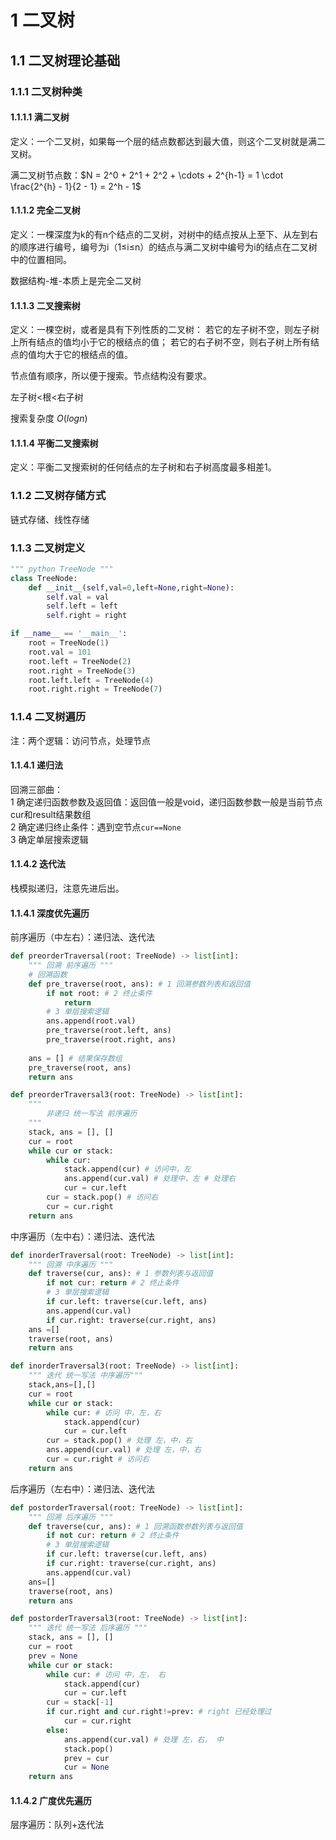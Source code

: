 # 1 二叉树
## 1.1 二叉树理论基础
### 1.1.1 二叉树种类
#### 1.1.1.1 满二叉树
定义：一个二叉树，如果每一个层的结点数都达到最大值，则这个二叉树就是满二叉树。

满二叉树节点数：$N = 2^0 + 2^1 + 2^2 + \cdots + 2^{h-1} = 1 \cdot \frac{2^{h} - 1}{2 - 1} = 2^h - 1$

#### 1.1.1.2 完全二叉树
定义：一棵深度为k的有n个结点的二叉树，对树中的结点按从上至下、从左到右的顺序进行编号，编号为i（1≤i≤n）的结点与满二叉树中编号为i的结点在二叉树中的位置相同。

数据结构-堆-本质上是完全二叉树

#### 1.1.1.3 二叉搜索树
定义：一棵空树，或者是具有下列性质的二叉树： 若它的左子树不空，则左子树上所有结点的值均小于它的根结点的值； 若它的右子树不空，则右子树上所有结点的值均大于它的根结点的值。

节点值有顺序，所以便于搜索。节点结构没有要求。

左子树<根<右子树

搜索复杂度 $O(logn)$

#### 1.1.1.4 平衡二叉搜索树
定义：平衡二叉搜索树的任何结点的左子树和右子树高度最多相差1。

### 1.1.2 二叉树存储方式
链式存储、线性存储


### 1.1.3 二叉树定义
```python
""" python TreeNode """
class TreeNode:
    def __init__(self,val=0,left=None,right=None):
        self.val = val
        self.left = left
        self.right = right

if __name__ == '__main__':
    root = TreeNode(1)
    root.val = 101
    root.left = TreeNode(2)
    root.right = TreeNode(3)
    root.left.left = TreeNode(4)
    root.right.right = TreeNode(7)
```

### 1.1.4 二叉树遍历
注：两个逻辑：访问节点，处理节点

#### 1.1.4.1 递归法
回溯三部曲：\
1 确定递归函数参数及返回值：返回值一般是void，递归函数参数一般是当前节点cur和result结果数组\
2 确定递归终止条件：遇到空节点`cur==None`\
3 确定单层搜索逻辑
#### 1.1.4.2 迭代法
栈模拟递归，注意先进后出。



#### 1.1.4.1 深度优先遍历
前序遍历（中左右）：递归法、迭代法
```python
def preorderTraversal(root: TreeNode) -> list[int]:
    """ 回溯 前序遍历 """
    # 回溯函数
    def pre_traverse(root, ans): # 1 回溯参数列表和返回值
        if not root: # 2 终止条件
            return
        # 3 单层搜索逻辑
        ans.append(root.val)
        pre_traverse(root.left, ans)
        pre_traverse(root.right, ans)
        
    ans = [] # 结果保存数组
    pre_traverse(root, ans)
    return ans

```
```python
def preorderTraversal3(root: TreeNode) -> list[int]:
    """
        非递归 统一写法 前序遍历
    """
    stack, ans = [], []
    cur = root
    while cur or stack:
        while cur:
            stack.append(cur) # 访问中，左
            ans.append(cur.val) # 处理中，左 # 处理右
            cur = cur.left
        cur = stack.pop() # 访问右
        cur = cur.right
    return ans
```

中序遍历（左中右）：递归法、迭代法
```python
def inorderTraversal(root: TreeNode) -> list[int]:
    """ 回溯 中序遍历 """
    def traverse(cur, ans): # 1 参数列表与返回值
        if not cur: return # 2 终止条件
        # 3 单层搜索逻辑
        if cur.left: traverse(cur.left, ans)
        ans.append(cur.val)
        if cur.right: traverse(cur.right, ans)
    ans =[]
    traverse(root, ans)
    return ans
```
```python
def inorderTraversal3(root: TreeNode) -> list[int]:
    """ 迭代 统一写法 中序遍历"""
    stack,ans=[],[]
    cur = root
    while cur or stack:
        while cur: # 访问 中，左，右
            stack.append(cur)
            cur = cur.left
        cur = stack.pop() # 处理 左，中，右
        ans.append(cur.val) # 处理 左，中，右
        cur = cur.right # 访问右
    return ans
```
后序遍历（左右中）：递归法、迭代法
```python
def postorderTraversal(root: TreeNode) -> list[int]:
    """ 回溯 后序遍历 """
    def traverse(cur, ans): # 1 回溯函数参数列表与返回值
        if not cur: return # 2 终止条件
        # 3 单层搜索逻辑
        if cur.left: traverse(cur.left, ans)
        if cur.right: traverse(cur.right, ans)
        ans.append(cur.val)
    ans=[]
    traverse(root, ans)
    return ans
```
```python
def postorderTraversal3(root: TreeNode) -> list[int]:
    """ 迭代 统一写法 后序遍历 """
    stack, ans = [], []
    cur = root
    prev = None
    while cur or stack:
        while cur: # 访问 中，左， 右
            stack.append(cur)
            cur = cur.left
        cur = stack[-1]
        if cur.right and cur.right!=prev: # right 已经处理过
            cur = cur.right
        else:
            ans.append(cur.val) # 处理 左，右， 中
            stack.pop()
            prev = cur
            cur = None
    return ans
```

#### 1.1.4.2 广度优先遍历
层序遍历：队列+迭代法


